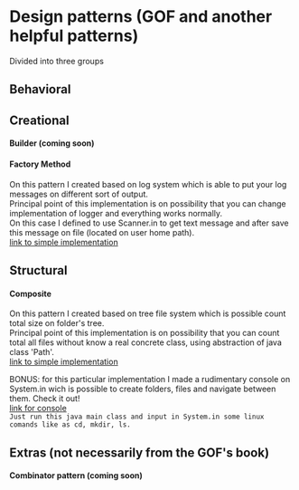 # Design patterns (GOF and another helpful patterns)
Divided into three groups

## Behavioral
## Creational
#### Builder (coming soon)

#### Factory Method
On this pattern I created based on log system which is able to put your log messages on different sort of output.\
Principal point of this implementation is on possibility that you can change implementation of logger and everything works normally.\
On this case I defined to use Scanner.in to get text message and after save this message on file (located on user home path).\
[link to simple implementation](https://github.com/marlonklc/design-patterns/blob/master/src/main/java/com/marlonklc/designpatterns/creational/FactoryMethod/FactoryMethodApp.java)


## Structural
#### Composite
On this pattern I created based on tree file system which is possible count total size on folder's tree.\
Principal point of this implementation is on possibility that you can count total all files without know a real concrete class, using abstraction of java class 'Path'.\
[link to simple implementation](https://github.com/marlonklc/design-patterns/blob/master/src/main/java/com/marlonklc/designpatterns/structural/Composite/CompositeApp.java)

BONUS: for this particular implementation I made a rudimentary console on System.in wich is possible to create folders, files and navigate between them. Check it out!\
[link for console](https://github.com/marlonklc/design-patterns/blob/master/src/main/java/com/marlonklc/designpatterns/structural/Composite/TerminalCompositeApp.java) \
`Just run this java main class and input in System.in some linux comands like as cd, mkdir, ls.`

## Extras (not necessarily from the GOF's book)
#### Combinator pattern (coming soon)